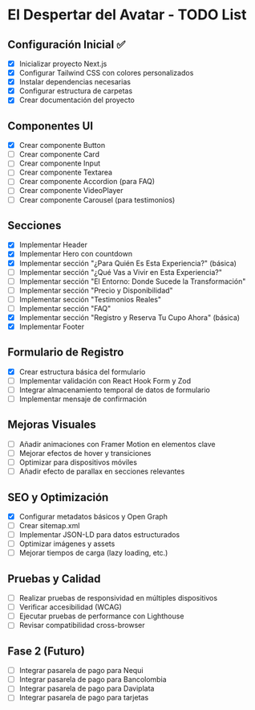 # El Despertar del Avatar - TODO List

## Configuración Inicial ✅
- [x] Inicializar proyecto Next.js
- [x] Configurar Tailwind CSS con colores personalizados
- [x] Instalar dependencias necesarias
- [x] Configurar estructura de carpetas
- [x] Crear documentación del proyecto

## Componentes UI
- [x] Crear componente Button
- [ ] Crear componente Card
- [ ] Crear componente Input
- [ ] Crear componente Textarea
- [ ] Crear componente Accordion (para FAQ)
- [ ] Crear componente VideoPlayer
- [ ] Crear componente Carousel (para testimonios)

## Secciones
- [x] Implementar Header
- [x] Implementar Hero con countdown
- [x] Implementar sección "¿Para Quién Es Esta Experiencia?" (básica)
- [ ] Implementar sección "¿Qué Vas a Vivir en Esta Experiencia?"
- [ ] Implementar sección "El Entorno: Donde Sucede la Transformación"
- [ ] Implementar sección "Precio y Disponibilidad"
- [ ] Implementar sección "Testimonios Reales"
- [ ] Implementar sección "FAQ"
- [x] Implementar sección "Registro y Reserva Tu Cupo Ahora" (básica)
- [x] Implementar Footer

## Formulario de Registro
- [x] Crear estructura básica del formulario
- [ ] Implementar validación con React Hook Form y Zod
- [ ] Integrar almacenamiento temporal de datos de formulario
- [ ] Implementar mensaje de confirmación

## Mejoras Visuales
- [ ] Añadir animaciones con Framer Motion en elementos clave
- [ ] Mejorar efectos de hover y transiciones
- [ ] Optimizar para dispositivos móviles
- [ ] Añadir efecto de parallax en secciones relevantes

## SEO y Optimización
- [x] Configurar metadatos básicos y Open Graph
- [ ] Crear sitemap.xml
- [ ] Implementar JSON-LD para datos estructurados
- [ ] Optimizar imágenes y assets
- [ ] Mejorar tiempos de carga (lazy loading, etc.)

## Pruebas y Calidad
- [ ] Realizar pruebas de responsividad en múltiples dispositivos
- [ ] Verificar accesibilidad (WCAG)
- [ ] Ejecutar pruebas de performance con Lighthouse
- [ ] Revisar compatibilidad cross-browser

## Fase 2 (Futuro)
- [ ] Integrar pasarela de pago para Nequi
- [ ] Integrar pasarela de pago para Bancolombia
- [ ] Integrar pasarela de pago para Daviplata
- [ ] Integrar pasarela de pago para tarjetas 